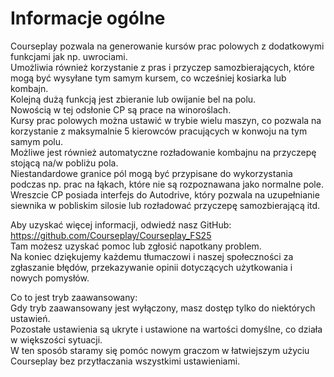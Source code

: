 # Informacje ogólne  
Courseplay pozwala na generowanie kursów prac polowych z dodatkowymi funkcjami jak np. uwrociami.  
Umożliwia również korzystanie z pras i przyczep samozbierających, które mogą być wysyłane tym samym kursem, co wcześniej kosiarka lub kombajn.  
Kolejną dużą funkcją jest zbieranie lub owijanie bel na polu.  
Nowością w tej odsłonie CP są prace na winoroślach.  
Kursy prac polowych można ustawić w trybie wielu maszyn, co pozwala na korzystanie z maksymalnie 5 kierowców pracujących w konwoju na tym samym polu.  
Możliwe jest również automatyczne rozładowanie kombajnu na przyczepę stojącą na/w pobliżu pola.  
Niestandardowe granice pól mogą być przypisane do wykorzystania podczas np. prac na łąkach, które nie są rozpoznawana jako normalne pole.  
Wreszcie CP posiada interfejs do Autodrive, który pozwala na uzupełnianie siewnika w pobliskim silosie lub rozładować przyczepę samozbierającą itd.  
  
Aby uzyskać więcej informacji, odwiedź nasz GitHub: https://github.com/Courseplay/Courseplay_FS25  
Tam możesz uzyskać pomoc lub zgłosić napotkany problem.  
Na koniec dziękujemy każdemu tłumaczowi i naszej społeczności za zgłaszanie błędów, przekazywanie opinii dotyczących użytkowania i nowych pomysłów.  
  
Co to jest tryb zaawansowany:  
Gdy tryb zaawansowany jest wyłączony, masz dostęp tylko do niektórych ustawień.  
Pozostałe ustawienia są ukryte i ustawione na wartości domyślne, co działa w większości sytuacji.  
W ten sposób staramy się pomóc nowym graczom w łatwiejszym użyciu Courseplay bez przytłaczania wszystkimi ustawieniami.  


